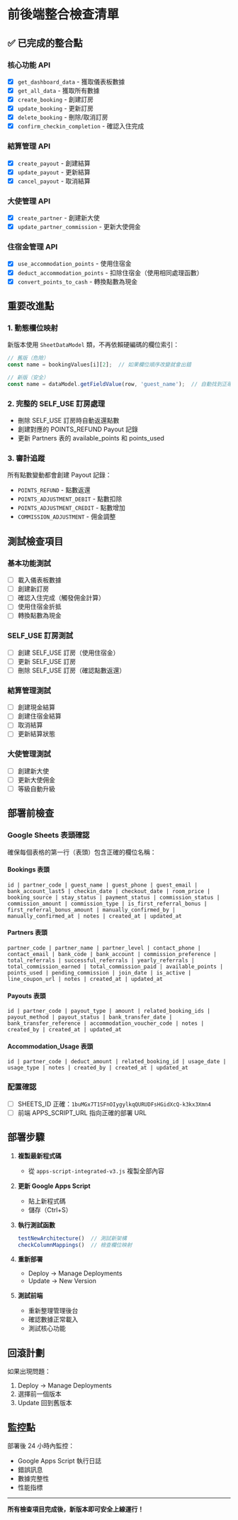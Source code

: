 # 前後端整合檢查清單

## ✅ 已完成的整合點

### 核心功能 API
- [x] `get_dashboard_data` - 獲取儀表板數據
- [x] `get_all_data` - 獲取所有數據
- [x] `create_booking` - 創建訂房
- [x] `update_booking` - 更新訂房
- [x] `delete_booking` - 刪除/取消訂房
- [x] `confirm_checkin_completion` - 確認入住完成

### 結算管理 API
- [x] `create_payout` - 創建結算
- [x] `update_payout` - 更新結算
- [x] `cancel_payout` - 取消結算

### 大使管理 API
- [x] `create_partner` - 創建新大使
- [x] `update_partner_commission` - 更新大使佣金

### 住宿金管理 API
- [x] `use_accommodation_points` - 使用住宿金
- [x] `deduct_accommodation_points` - 扣除住宿金（使用相同處理函數）
- [x] `convert_points_to_cash` - 轉換點數為現金

## 重要改進點

### 1. 動態欄位映射
新版本使用 `SheetDataModel` 類，不再依賴硬編碼的欄位索引：
```javascript
// 舊版（危險）
const name = bookingValues[i][2];  // 如果欄位順序改變就會出錯

// 新版（安全）
const name = dataModel.getFieldValue(row, 'guest_name');  // 自動找到正確欄位
```

### 2. 完整的 SELF_USE 訂房處理
- 刪除 SELF_USE 訂房時自動返還點數
- 創建對應的 POINTS_REFUND Payout 記錄
- 更新 Partners 表的 available_points 和 points_used

### 3. 審計追蹤
所有點數變動都會創建 Payout 記錄：
- `POINTS_REFUND` - 點數返還
- `POINTS_ADJUSTMENT_DEBIT` - 點數扣除
- `POINTS_ADJUSTMENT_CREDIT` - 點數增加
- `COMMISSION_ADJUSTMENT` - 佣金調整

## 測試檢查項目

### 基本功能測試
- [ ] 載入儀表板數據
- [ ] 創建新訂房
- [ ] 確認入住完成（觸發佣金計算）
- [ ] 使用住宿金折抵
- [ ] 轉換點數為現金

### SELF_USE 訂房測試
- [ ] 創建 SELF_USE 訂房（使用住宿金）
- [ ] 更新 SELF_USE 訂房
- [ ] 刪除 SELF_USE 訂房（確認點數返還）

### 結算管理測試
- [ ] 創建現金結算
- [ ] 創建住宿金結算
- [ ] 取消結算
- [ ] 更新結算狀態

### 大使管理測試
- [ ] 創建新大使
- [ ] 更新大使佣金
- [ ] 等級自動升級

## 部署前檢查

### Google Sheets 表頭確認
確保每個表格的第一行（表頭）包含正確的欄位名稱：

#### Bookings 表頭
```
id | partner_code | guest_name | guest_phone | guest_email | bank_account_last5 | checkin_date | checkout_date | room_price | booking_source | stay_status | payment_status | commission_status | commission_amount | commission_type | is_first_referral_bonus | first_referral_bonus_amount | manually_confirmed_by | manually_confirmed_at | notes | created_at | updated_at
```

#### Partners 表頭
```
partner_code | partner_name | partner_level | contact_phone | contact_email | bank_code | bank_account | commission_preference | total_referrals | successful_referrals | yearly_referrals | total_commission_earned | total_commission_paid | available_points | points_used | pending_commission | join_date | is_active | line_coupon_url | notes | created_at | updated_at
```

#### Payouts 表頭
```
id | partner_code | payout_type | amount | related_booking_ids | payout_method | payout_status | bank_transfer_date | bank_transfer_reference | accommodation_voucher_code | notes | created_by | created_at | updated_at
```

#### Accommodation_Usage 表頭
```
id | partner_code | deduct_amount | related_booking_id | usage_date | usage_type | notes | created_by | created_at | updated_at
```

### 配置確認
- [ ] SHEETS_ID 正確：`1buMGx7T1SFnOIygylkqQURUDFsHGidXcQ-k3kx3Xmn4`
- [ ] 前端 APPS_SCRIPT_URL 指向正確的部署 URL

## 部署步驟

1. **複製最新程式碼**
   - 從 `apps-script-integrated-v3.js` 複製全部內容

2. **更新 Google Apps Script**
   - 貼上新程式碼
   - 儲存（Ctrl+S）

3. **執行測試函數**
   ```javascript
   testNewArchitecture()  // 測試新架構
   checkColumnMappings()  // 檢查欄位映射
   ```

4. **重新部署**
   - Deploy → Manage Deployments
   - Update → New Version

5. **測試前端**
   - 重新整理管理後台
   - 確認數據正常載入
   - 測試核心功能

## 回滾計劃

如果出現問題：
1. Deploy → Manage Deployments
2. 選擇前一個版本
3. Update 回到舊版本

## 監控點

部署後 24 小時內監控：
- Google Apps Script 執行日誌
- 錯誤訊息
- 數據完整性
- 性能指標

---

**所有檢查項目完成後，新版本即可安全上線運行！**